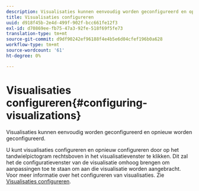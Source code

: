 ```yaml
---
description: Visualisaties kunnen eenvoudig worden geconfigureerd en opnieuw worden geconfigureerd.
title: Visualisaties configureren
uuid: d918f45b-2e4d-499f-902f-bcc661fe12f3
exl-id: d70869ee-fb75-47a3-92fe-518f69f5fe73
translation-type: tm+mt
source-git-commit: d9df90242ef96188f4e4b5e6d04cfef196b0a628
workflow-type: tm+mt
source-wordcount: '61'
ht-degree: 0%

---
```


# Visualisaties configureren{#configuring-visualizations}

Visualisaties kunnen eenvoudig worden geconfigureerd en opnieuw worden geconfigureerd.

U kunt visualisaties configureren en opnieuw configureren door op het tandwielpictogram rechtsboven in het visualisatievenster te klikken. Dit zal het de configuratievenster van de visualisatie omhoog brengen om aanpassingen toe te staan om aan die visualisatie worden aangebracht. Voor meer informatie over het configureren van visualisaties. Zie [Visualisaties configureren](../../../../home/c-adobe-data-workbench-dashboard/c-visualizations/c-configuring-visualizations.md#concept-edc3c7270ffe429c9aab8ceca429b570).
